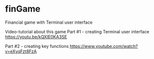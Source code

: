 # finGame
Financial game with Terminal user interface

Video-tutorial about this game
Part #1 - creating Terminal user interface
https://youtu.be/kQXlE0KA3SE

Part #2 - creating key functions
https://www.youtube.com/watch?v=eXyqFzt8FzA
